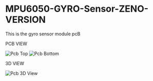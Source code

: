 # MPU6050-GYRO-Sensor-ZENO-VERSION
This is the gyro sensor module pcB

PCB VIEW 

![Pcb Top](https://user-images.githubusercontent.com/25906435/118359666-2715c680-b5a2-11eb-9957-9c9ea08dd63b.png)
![Pcb Bottom ](https://user-images.githubusercontent.com/25906435/118359667-2aa94d80-b5a2-11eb-9d37-95ed34880a5f.png)

3D VIEW 

![Pcb 3D View](https://user-images.githubusercontent.com/25906435/118359669-2e3cd480-b5a2-11eb-9c09-4c6925084131.png)
